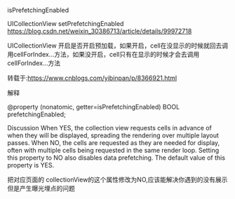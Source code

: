 
isPrefetchingEnabled

UICollectionView setPrefetchingEnabled
https://blog.csdn.net/weixin_30386713/article/details/99972718


UICollectionView 开启是否开启预加载，如果开启，cell在没显示的时候就回去调用cellForIndex…方法，如果没开启，cell只有在显示的时候才会去调用cellForIndex…方法

转载于:https://www.cnblogs.com/yibinpan/p/8366921.html



解释

@property (nonatomic, getter=isPrefetchingEnabled) BOOL prefetchingEnabled;

Discussion
When YES, the collection view requests cells in advance of when they will be displayed, spreading the rendering over multiple layout passes. When NO, the cells are requested as they are needed for display, often with multiple cells being requested in the same render loop. Setting this property to NO also disables data prefetching. The default value of this property is YES.


把对应页面的 collectionView的这个属性修改为NO,应该能解决你遇到的没有展示但是产生曝光埋点的问题
